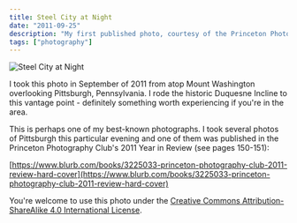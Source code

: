 ```yaml
---
title: Steel City at Night
date: "2011-09-25"
description: "My first published photo, courtesy of the Princeton Photography Club."
tags: ["photography"]
---
```


![Steel City at Night](https://kmsmedia.s3.amazonaws.com/image/2011-09-25_steel-city-at-night.jpg)

I took this photo in September of 2011 from atop Mount Washington overlooking Pittsburgh, Pennsylvania.  I rode the historic Duquesne Incline to this vantage point - definitely something worth experiencing if you're in the area.

This is perhaps one of my best-known photographs.  I took several photos of Pittsburgh this particular evening and one of them was published in the Princeton Photography Club's 2011 Year in Review (see pages 150-151):

[https://www.blurb.com/books/3225033-princeton-photography-club-2011-review-hard-cover](https://www.blurb.com/books/3225033-princeton-photography-club-2011-review-hard-cover)

You're welcome to use this photo under the [Creative Commons Attribution-ShareAlike 4.0 International License](https://creativecommons.org/licenses/by-sa/4.0/).
